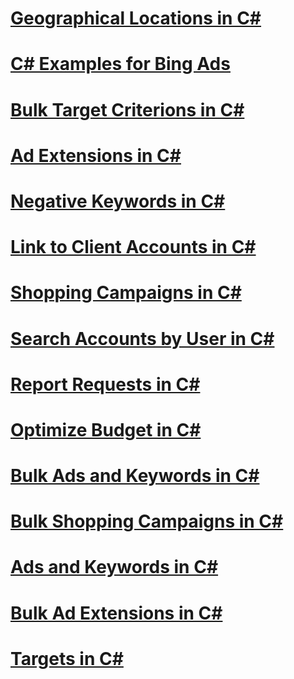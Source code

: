 # [Geographical Locations in C#](code-examples/csharp-examples/geographical-locations-in-csharp.md)
# [C# Examples for Bing Ads](code-examples/csharp-examples/csharp-examples-for-bing-ads.md)
# [Bulk Target Criterions in C#](code-examples/csharp-examples/bulk-target-criterions-in-csharp.md)
# [Ad Extensions in C#](code-examples/csharp-examples/ad-extensions-in-csharp.md)
# [Negative Keywords in C#](code-examples/csharp-examples/negative-keywords-in-csharp.md)
# [Link to Client Accounts in C#](code-examples/csharp-examples/link-to-client-accounts-in-csharp.md)
# [Shopping Campaigns in C#](code-examples/csharp-examples/shopping-campaigns-in-csharp.md)
# [Search Accounts by User in C#](code-examples/csharp-examples/search-accounts-by-user-in-csharp.md)
# [Report Requests in C#](code-examples/csharp-examples/report-requests-in-csharp.md)
# [Optimize Budget in C#](code-examples/csharp-examples/optimize-budget-in-csharp.md)
# [Bulk Ads and Keywords in C#](code-examples/csharp-examples/bulk-ads-and-keywords-in-csharp.md)
# [Bulk Shopping Campaigns in C#](code-examples/csharp-examples/bulk-shopping-campaigns-in-csharp.md)
# [Ads and Keywords in C#](code-examples/csharp-examples/ads-and-keywords-in-csharp.md)
# [Bulk Ad Extensions in C#](code-examples/csharp-examples/bulk-ad-extensions-in-csharp.md)
# [Targets in C#](code-examples/csharp-examples/targets-in-csharp.md)

